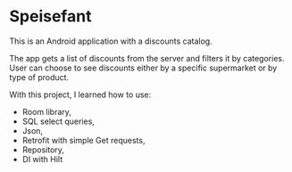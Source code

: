 # Speisefant
This is an Android application with a discounts catalog.

The app gets a list of discounts from the server and filters it by categories. 
User can choose to see discounts either by a specific supermarket or by type of product.

With this project, I learned how to use:
- Room library,
- SQL select queries,
- Json,
- Retrofit with simple Get requests,
- Repository,
- DI with Hilt
